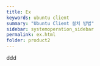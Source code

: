 ```yaml
---
title: Ex
keywords: ubuntu client
summary: "Ubuntu Client 설치 방법"
sidebar: systemoperation_sidebar
permalink: ex.html
folder: product2
---
```



ddd
